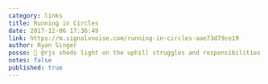 ```yaml
---
category: links
title: Running in Circles
date: 2017-12-06 17:36:49
link: https://m.signalvnoise.com/running-in-circles-aae73d79ce19
author: Ryan Singer
posse: 🔗 @rjs sheds light on the uphill struggles and responsibilities of protecting the agile team.
notes: false
published: true
---
```

